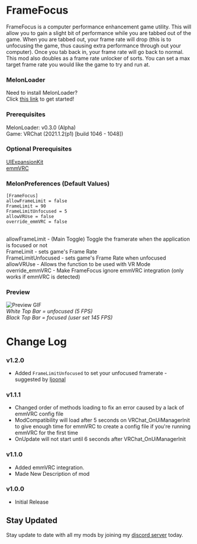 # FrameFocus
FrameFocus is a computer performance enhancement game utility. This will allow you to gain a slight bit of performance while you are tabbed out of the game. When you are tabbed out, your frame rate will drop (this is to unfocusing the game, thus causing extra performance through out your computer). Once you tab back in, your frame rate will go back to normal. This mod also doubles as a frame rate unlocker of sorts. You can set a max target frame rate you would like the game to try and run at.

### MelonLoader
Need to install MelonLoader?<br>
Click [this link](https://melonwiki.xyz/) to get started!

### Prerequisites
MelonLoader: v0.3.0 (Alpha)<br>
Game: VRChat (2021.1.2(p1) [build 1046 - 1048])<br>

### Optional Prerequisites
[UIExpansionKit](https://github.com/knah/VRCMods)<br>
[emmVRC](https://discord.gg/emmvrc)

### MelonPreferences (Default Values)
```
[FrameFocus]
allowFrameLimit = false
FrameLimit = 90
FrameLimitUnfocused = 5
allowVRUse = false
override_emmVRC = false
```
<br>
allowFrameLimit - (Main Toggle) Toggle the framerate when the application is focused or not<br>
FrameLimit - sets game's Frame Rate<br>
FrameLimitUnfocused - sets game's Frame Rate when unfocused<br>
allowVRUse - Allows the function to be used with VR Mode<br>
override_emmVRC - Make FrameFocus ignore emmVRC integration (only works if emmVRC is detected)

### Preview
![Preview GIF](https://kortyboi.com/img/upload/QQscYMB2ho.gif)<br>
*White Top Bar = unfocused (5 FPS)*<br>
*Black Top Bar = focused (user set 145 FPS)*

# Change Log
### v1.2.0
* Added `FrameLimitUnfocused` to set your unfocused framerate - suggested by [ljoonal](https://github.com/KortyBoi/FrameFocus/pull/1)

### v1.1.1
* Changed order of methods loading to fix an error caused by a lack of emmVRC config file
* ModCompatibility will load after 5 seconds on VRChat_OnUiManagerInit to give enough time for emmVRC to create a config file if you're running emmVRC for the first time
* OnUpdate will not start until 6 seconds after VRChat_OnUiManagerInit

### v1.1.0
* Added emmVRC integration.
* Made New Description of mod

### v1.0.0
* Initial Release



## Stay Updated
Stay update to date with all my mods by joining my [discord server](https://discord.gg/qkycuAMUGS) today.
